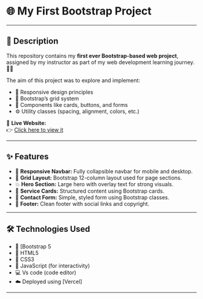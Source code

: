 # 🌐 My First Bootstrap Project

---

## 📄 Description

This repository contains my **first ever Bootstrap-based web project**, assigned by my instructor as part of my web development learning journey. 🧑‍💻

The aim of this project was to explore and implement:
- 📱 Responsive design principles
- 🧱 Bootstrap’s grid system
- 🎨 Components like cards, buttons, and forms
- ⚙️ Utility classes (spacing, alignment, colors, etc.)

🚀 **Live Website:**  
👉 [Click here to view it](https://bootstrap-project-beta-nine.vercel.app/)


---

## ✨ Features

- 🧭 **Responsive Navbar:** Fully collapsible navbar for mobile and desktop.
- 📐 **Grid Layout:** Bootstrap 12-column layout used for page sections.
- 💥 **Hero Section:** Large hero with overlay text for strong visuals.
- 🧾 **Service Cards:** Structured content using Bootstrap cards.
- 📨 **Contact Form:** Simple, styled form using Bootstrap classes.
- 👣 **Footer:** Clean footer with social links and copyright.

---


## 🛠️ Technologies Used

- 💠 [Bootstrap 5  
- 🧾 HTML5  
- 🎨 CSS3  
- 🧠 JavaScript (for interactivity)
- 💻 Vs code (code editor)
- ☁️ Deployed using [Vercel]

---


